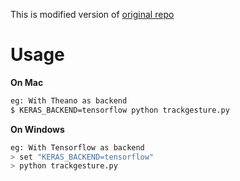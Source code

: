 This is modified version of [original repo](https://github.com/asingh33/CNNGestureRecognizer/tree/master)

# Usage
**On Mac**
```bash
eg: With Theano as backend
$ KERAS_BACKEND=tensorflow python trackgesture.py 
```
**On Windows**
```bash
eg: With Tensorflow as backend
> set "KERAS_BACKEND=tensorflow"
> python trackgesture.py 
```
